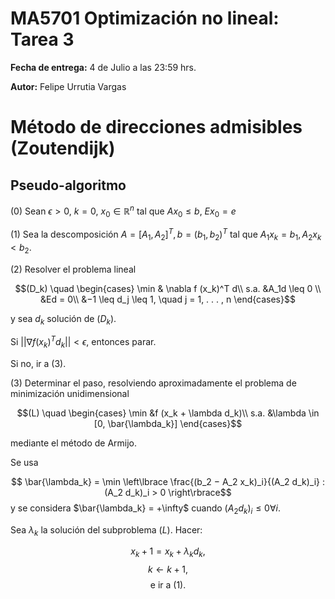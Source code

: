 # MA5701 Optimización no lineal: Tarea 3

**Fecha de entrega:** 4 de Julio a las 23:59 hrs.

**Autor:** Felipe Urrutia Vargas

# Método de direcciones admisibles (Zoutendijk)

## Pseudo-algoritmo

(0) Sean $\epsilon>0$, $k = 0$, $x_0 \in \mathbb{R}^n$ tal que $Ax_0 \leq  b$, $Ex_0=e$ 

(1) Sea la descomposición $A = [A_1,A_2]^T, b =(b_1, b_2)^T$ tal que $A_1x_k = b_1, A_2x_k < b_2$.

(2) Resolver el problema lineal

$$(D_k) \quad \begin{cases} \min & \nabla f (x_k)^T d\\
s.a. &A_1d \leq 0 \\
&Ed = 0\\
&−1 \leq d_j \leq 1, \quad j = 1, . . . , n
\end{cases}$$

y sea $d_k$ solución de $(D_k)$.

Si $|| \nabla f (x_k)^T d_k || < \epsilon$, entonces parar.

Si no, ir a (3).

(3) Determinar el paso, resolviendo aproximadamente el problema de minimización unidimensional

$$(L) \quad \begin{cases} \min &f (x_k + \lambda d_k)\\
s.a. &\lambda \in [0, \bar{\lambda_k}]
\end{cases}$$

mediante el método de Armijo.

Se usa 

$$ \bar{\lambda_k} = \min \left\lbrace \frac{(b_2 − A_2 x_k)_i}{(A_2 d_k)_i} : (A_2 d_k)_i > 0 \right\rbrace$$
y se considera $\bar{\lambda_k} = +\infty$ cuando $(A_2 d_k)_i \leq 0 \forall i$.

Sea $\lambda_k$ la solución del subproblema $(L)$. Hacer:

$$x_k+1 = x_k + \lambda_k d_k,$$
$$k \leftarrow k + 1,$$
$$\text{e ir a $(1)$.}$$

